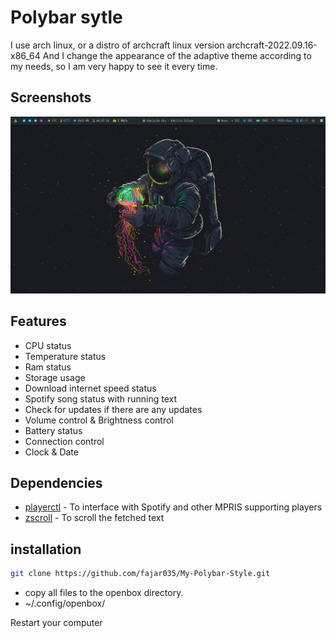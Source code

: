 
# Polybar sytle

I use arch linux, or a distro of archcraft linux version archcraft-2022.09.16-x86_64 And I change the appearance of the adaptive theme according to my needs, so I am very happy to see it every time.


## Screenshots

![App Screenshot](https://raw.githubusercontent.com/fajar035/My-Polybar-Style/main/Image/Screenshot_2023-04-21-01-11-02_1366x768.png)


## Features

- CPU status
- Temperature status
- Ram status
- Storage usage
- Download internet speed status
- Spotify song status with running text
- Check for updates if there are any updates
- Volume control & Brightness control
- Battery status
- Connection control
- Clock & Date
## Dependencies

- [playerctl](https://github.com/altdesktop/playerctl#installing) - To interface with Spotify and other MPRIS supporting players
- [zscroll](https://github.com/noctuid/zscroll#installation) - To scroll the fetched text
    
## installation

```bash
git clone https://github.com/fajar035/My-Polybar-Style.git
```

- copy all files to the openbox directory.
- ~/.config/openbox/

Restart your computer
